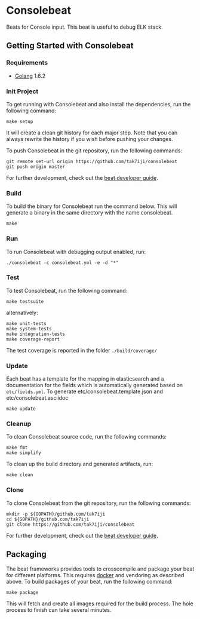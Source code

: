 # Consolebeat

Beats for Console input. This beat is useful to debug ELK stack.

## Getting Started with Consolebeat

### Requirements

* [Golang](https://golang.org/dl/) 1.6.2

### Init Project
To get running with Consolebeat and also install the
dependencies, run the following command:

```
make setup
```

It will create a clean git history for each major step. Note that you can always rewrite the history if you wish before pushing your changes.

To push Consolebeat in the git repository, run the following commands:

```
git remote set-url origin https://github.com/tak7iji/consolebeat
git push origin master
```

For further development, check out the [beat developer guide](https://www.elastic.co/guide/en/beats/libbeat/current/new-beat.html).

### Build

To build the binary for Consolebeat run the command below. This will generate a binary
in the same directory with the name consolebeat.

```
make
```


### Run

To run Consolebeat with debugging output enabled, run:

```
./consolebeat -c consolebeat.yml -e -d "*"
```


### Test

To test Consolebeat, run the following command:

```
make testsuite
```

alternatively:
```
make unit-tests
make system-tests
make integration-tests
make coverage-report
```

The test coverage is reported in the folder `./build/coverage/`

### Update

Each beat has a template for the mapping in elasticsearch and a documentation for the fields
which is automatically generated based on `etc/fields.yml`.
To generate etc/consolebeat.template.json and etc/consolebeat.asciidoc

```
make update
```


### Cleanup

To clean  Consolebeat source code, run the following commands:

```
make fmt
make simplify
```

To clean up the build directory and generated artifacts, run:

```
make clean
```


### Clone

To clone Consolebeat from the git repository, run the following commands:

```
mkdir -p ${GOPATH}/github.com/tak7iji
cd ${GOPATH}/github.com/tak7iji
git clone https://github.com/tak7iji/consolebeat
```


For further development, check out the [beat developer guide](https://www.elastic.co/guide/en/beats/libbeat/current/new-beat.html).


## Packaging

The beat frameworks provides tools to crosscompile and package your beat for different platforms. This requires [docker](https://www.docker.com/) and vendoring as described above. To build packages of your beat, run the following command:

```
make package
```

This will fetch and create all images required for the build process. The hole process to finish can take several minutes.
